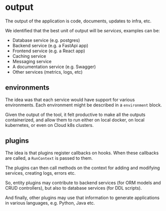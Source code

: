 # output

The output of the application is 
code, documents, updates to infra, etc.

We identified that the best unit of output
will be _services_, examples can be:

* Database service (e.g. postgres)
* Backend service (e.g. a FastApi app)
* Frontend service (e.g. a React app)
* Caching service
* Messaging service
* A documentation service (e.g. Swagger)
* Other services (metrics, logs, etc)

## environments

The idea was that each service would have
support for various environments.
Each environment might be described in a 
`environment` block.

Given the output of the tool, it felt 
productive to make all the outputs 
containerized, and allow them to run
either on local docker, on local
kubernetes, or even on Cloud k8s clusters.

## plugins

The idea is that plugins register callbacks
on hooks. When these callbacks are called,
a `RunContext` is passed to them.

The plugins can then call methods on the 
context for adding and modifying services,
creating logs, errors etc.

So, entity plugins may contribute to 
backend services 
(for ORM models and CRUD controllers),
but also to database services
(for DDL scripts).

And finally, other plugins may use that information
to generate applications in various languages,
e.g. Python, Java etc.

